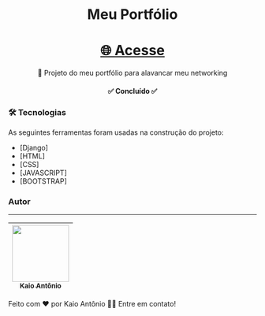 <h1 align="center">Meu Portfólio</h1>

<h1 align="center">
    <a href="https://kaio-antonio-portfolio.herokuapp.com">🌐 Acesse</a>
</h1>
<p align="center">🚀 Projeto do meu portfólio para alavancar meu networking</p>

<h4 align="center"> 
	✅ Concluído ✅
</h4>

### 🛠 Tecnologias

As seguintes ferramentas foram usadas na construção do projeto:

- [Django]
- [HTML]
- [CSS]
- [JAVASCRIPT]
- [BOOTSTRAP]

### Autor
---
| [<img src="https://avatars.githubusercontent.com/u/75454785?v=4" width=115><br><sub>Kaio Antônio</sub>](https://github.com/KaioAntonio) |
| :---: |

Feito com ❤️ por Kaio Antônio 👋🏻 Entre em contato!

